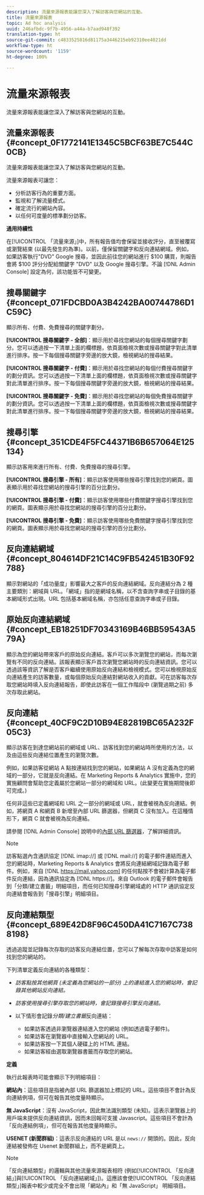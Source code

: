 ```yaml
---
description: 流量來源報表能讓您深入了解訪客與您網站的互動。
title: 流量來源報表
topic: Ad hoc analysis
uuid: 246afbdc-9f7b-4956-a44a-b7aad948f392
translation-type: ht
source-git-commit: c4833525816d81175a3446215eb92310ee4021dd
workflow-type: ht
source-wordcount: '1159'
ht-degree: 100%

---
```



# 流量來源報表

流量來源報表能讓您深入了解訪客與您網站的互動。

## 流量來源報表 {#concept_0F1772141E1345C5BCF63BE7C544C0CB}

流量來源報表能讓您深入了解訪客與您網站的互動。

流量來源報表可讓您：

* 分析訪客行為的重要方面。
* 監視和了解流量模式。
* 確定流行的網站內容。
* 以任何可度量的標準劃分訪客。

**通用持續性**

在[!UICONTROL 「流量來源」]中，所有報告值均會保留並接收評分，直至被覆寫或瀏覽結束 (以最先發生的為準)。以前，僅保留關鍵字和反向連結網域。例如，如果訪客執行&quot;DVD&quot; Google 搜尋，並因此前往您的網站進行 $100 購買，則報告會將 $100 評分分配給關鍵字 &quot;DVD&quot; 以及 Google 搜尋引擎。不論 [!DNL Admin Console] 設定為何，該功能皆不可變更。

## 搜尋關鍵字 {#concept_071FDCBD0A3B4242BA00744786D1C59C}

顯示所有、付費、免費搜尋的關鍵字劃分。

<!-- 

c_reports_search_keyword.xml

 -->

**[!UICONTROL 搜尋關鍵字 - 全部]**：顯示用於尋找您網站的每個搜尋關鍵字劃分。您可以透過按一下清單上面的欄標題，依頁面檢視次數或搜尋關鍵字對此清單進行排序。按一下每個搜尋關鍵字旁邊的放大鏡，檢視網站的搜尋結果。

**[!UICONTROL 搜尋關鍵字 - 付費]**：顯示用於尋找您網站的每個付費搜尋關鍵字的劃分資訊。您可以透過按一下清單上面的欄標題，依頁面檢視次數或搜尋關鍵字對此清單進行排序。按一下每個搜尋關鍵字旁邊的放大鏡，檢視網站的搜尋結果。

**[!UICONTROL 搜尋關鍵字 - 免費]**：顯示用於尋找您網站的每個免費搜尋關鍵字的劃分資訊。您可以透過按一下清單上面的欄標題，依頁面檢視次數或搜尋關鍵字對此清單進行排序。按一下每個搜尋關鍵字旁邊的放大鏡，檢視網站的搜尋結果。

## 搜尋引擎 {#concept_351CDE4F5FC44371B6B657064E125134}

顯示訪客用來進行所有、付費、免費搜尋的搜尋引擎。

<!-- 

c_reports_search_engines.xml

 -->

**[!UICONTROL 搜尋引擎 - 所有]**：顯示訪客使用哪些搜尋引擎找到您的網頁。圖表顯示用於尋找您網站的搜尋引擎的百分比劃分。

**[!UICONTROL 搜尋引擎 - 付費]**：顯示訪客使用哪些付費關鍵字搜尋引擎找到您的網頁。圖表顯示用於尋找您網站的搜尋引擎的百分比劃分。

**[!UICONTROL 搜尋引擎 - 免費]**：顯示訪客使用哪些免費關鍵字搜尋引擎找到您的網頁。圖表顯示用於尋找您網站的搜尋引擎的百分比劃分。

## 反向連結網域 {#concept_804614DF21C14C9FB542451B30F92788}

<!-- 

c_reports_ref_domains.xml

 -->

顯示對網站的「成功量度」影響最大之客戶的反向連結網域。反向連結分為 2 種主要類別：網域與 URL。「網域」指的是網域名稱，以不含查詢字串或子目錄的基本網域形式出現。URL 包括基本網域名稱，亦包括任意查詢字串或子目錄。

## 原始反向連結網域{#concept_EB18251DF70343169B46BB59543A579A}

<!-- 

c_reports_original_ref_domains.xml

 -->

顯示為您的網站帶來客戶的原始反向連結。客戶可以多次瀏覽您的網站，而每次瀏覽有不同的反向連結。該報表顯示客戶首次瀏覽您網站時的反向連結資訊。您可以透過該等資訊了解是否客戶繼續使用原始反向連結和檢視模式。您可以檢視原始反向連結產生的訪客數量，或每個原始反向連結對網站收入的貢獻。可在訪客每次存取您網站時填入反向連結報告，即使此訪客在一個工作階段中 (瀏覽過期之前) 多次存取此網站。

## 反向連結 {#concept_40CF9C2D10B94E82819BC65A232F05C3}

顯示訪客在到達您網站前的網域或 URL、訪客找到您的網站時所使用的方法，以及由這些反向連結位置產生的瀏覽次數。

<!-- 

c_reports_referrers.xml

 -->

例如，如果訪客從網站 A 點按連結找到您的網站，如果網站 A 沒有定義為您的網域的一部分，它就是反向連結。在 Marketing Reports &amp; Analytics 實施中，您的實施顧問會幫助您定義屬於您網站一部分的網域和 URL。(此變更在實施期間後即可完成。) 

任何非這些已定義網域和 URL 之一部分的網域或 URL，就會被視為反向連結。例如，將網頁 A 和網頁 B 新增至內部 URL 篩選器，但網頁 C 沒有加入。在這種情形下，網頁 C 就會被視為反向連結。

請參閱 [!DNL Admin Console] 說明中的[內部 URL 篩選器](https://docs.adobe.com/content/help/zh-Hant/analytics/admin/admin-tools/internal-url-filter-admin.html)，了解詳細資訊。

>[!NOTE]
>
>訪客點選內含通訊協定 [!DNL imap://] 或 [!DNL mail://] 的電子郵件連結而進入您的網站時，Marketing Reports &amp; Analytics 會將反向連結網域記錄為電子郵件。例如，來自 [!DNL https://mail.yahoo.com] 的任何點按不會被計算為電子郵件反向連結，因為通訊協定為 [!DNL https://]。來自 Outlook 的電子郵件會報告到「分類/建立書籤」明細項目，而任何已知搜尋引擎網域處的 HTTP 通訊協定反向連結會報告到「搜尋引擎」明細項目。

## 反向連結類型 {#concept_689E42D8F96C450DA41C7167C7388198}

透過追蹤並記錄每次存取的訪客反向連結位置，您可以了解每次存取中訪客是如何找到您的網站的。

<!-- 

c_reports_ref_types.xml

 -->

下列清單定義反向連結的各種類型：

* *訪客點按其他網頁 (未定義為您網站的一部分) 上的連結進入您的網站時，會記錄其他網站反向連結。*
* *訪客使用搜尋引擎存取您的網站時，會記錄搜尋引擎反向連結。*
* 以下情形會記錄&#x200B;*分類/建立書籤*&#x200B;反向連結：

   * 如果訪客透過非瀏覽器連結進入您的網站 (例如透過電子郵件)。
   * 如果訪客在瀏覽器中直接輸入您網站的 URL。
   * 如果訪客按一下其個人硬碟上的 HTML 連結。
   * 如果訪客經由選取瀏覽器書籤而存取您的網站。

**定義**

執行此報表時可能會顯示下列明細項目：

**網站內**：這些項目是指被內部 URL 篩選器加上標記的 URL。這些項目不會計為反向連結例項，但可在報告其他度量時顯示。

**無 JavaScript**：沒有 JavaScript，因此無法識別類型 (未知)。這表示瀏覽器上的用戶端未提供反向連結資訊，因而未回報可支援 Javascript。這些項目不會計為「反向連結例項」，但可在報告其他度量時顯示。

**USENET (新聞群組)**：這表示反向連結的 URL 是以 `news://` 開頭的。因此，反向連結被發佈在 Usenet 新聞群組上，而不是網頁上。

>[!NOTE]
>
>「反向連結類型」的邏輯與其他流量來源報表相符 (例如[!UICONTROL 「反向連結」]與[!UICONTROL 「反向連結網域」])。這應該會使[!UICONTROL 「反向連結類型」]報表中較少或完全不會出現「網站內」和「無 JavaScript」 明細項目。

